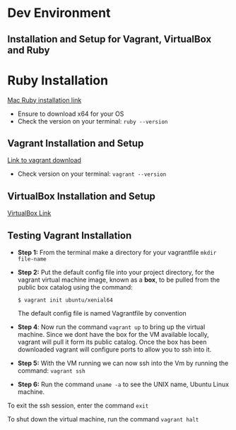 # Dev Environment 

## Installation and Setup for Vagrant, VirtualBox and Ruby 
# Ruby Installation 
[Mac Ruby installation link](https://www.ruby-lang.org/en/downloads/)

- Ensure to download x64 for your OS
- Check the version on your terminal:
`ruby --version`
  
## Vagrant Installation and Setup 
[Link to vagrant download](https://www.vagrantup.com/)
 - Check version on your terminal:
`vagrant --version`
   
## VirtualBox Installation and Setup
[VirtualBox Link](https://www.virtualbox.org/wiki/Downloads)

## Testing Vagrant Installation 

- **Step 1:** From the terminal make a directory for your vagrantfile `mkdir file-name`
- **Step 2:** Put the default config file into your project directory, for the vagrant virtual machine image, known as
  a **box**, to be pulled from the public box catalog using the command:
  
  `$ vagrant init ubuntu/xenial64`

    The default config file is named Vagrantfile by convention
- **Step 4**: Now run the command `vagrant up` to bring up the virtual machine.
  Since we dont have the box for the VM available locally, vagrant will pull it form its public catalog.
  Once the box has been downloaded vagrant will configure ports to allow you to ssh into it.
- **Step 5:** With the VM running we can now ssh into the Vm by running the command:
`vagrant ssh`
  
- **Step 6:** Run the command `uname -a` to see the UNIX name, Ubuntu Linux machine.

To exit the ssh session, enter the command `exit`

To shut down the virtual machine, run the command `vagrant halt`
